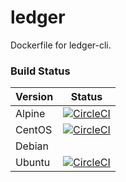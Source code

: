 # ledger
Dockerfile for ledger-cli.

### Build Status

| Version | Status |
| --- | --- | 
| Alpine | [![CircleCI](https://circleci.com/gh/gahancorpcfo/ledger/tree/alpine.svg?style=svg)](https://circleci.com/gh/gahancorpcfo/ledger/tree/alpine) | 
| CentOS | [![CircleCI](https://circleci.com/gh/gahancorpcfo/ledger/tree/centos.svg?style=svg)](https://circleci.com/gh/gahancorpcfo/ledger/tree/centos) |
| Debian | |
| Ubuntu | [![CircleCI](https://circleci.com/gh/gahancorpcfo/ledger/tree/ubuntu.svg?style=svg)](https://circleci.com/gh/gahancorpcfo/ledger/tree/ubuntu) | 
